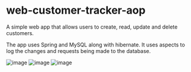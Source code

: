 # web-customer-tracker-aop
 A simple web app that allows users to create, read, update and delete customers.

The app uses Spring and MySQL along with hibernate. It uses aspects to log the changes and requests being made to the database.

![image](https://user-images.githubusercontent.com/19611332/215075348-73cf901c-f5a5-4919-b981-4765537a9efe.png)
![image](https://user-images.githubusercontent.com/19611332/215075367-83cc7773-9147-482d-9ea6-808f1e7132b5.png)
![image](https://user-images.githubusercontent.com/19611332/215075392-7176e79e-b195-40aa-ab58-caf33fe1a2a1.png)
